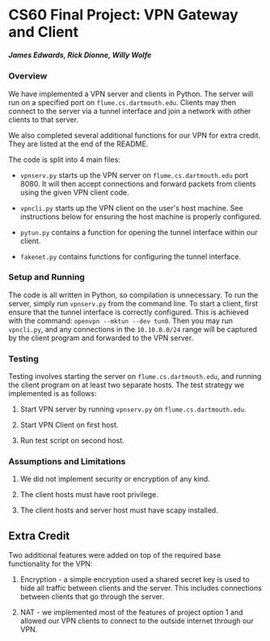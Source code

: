 # CS60 Final Project: VPN Gateway and Client

##### James Edwards, Rick Dionne, Willy Wolfe

### Overview

We have implemented a VPN server and clients in Python. The server will run on a specified port on `flume.cs.dartmouth.edu`. Clients may then connect to the server via a tunnel interface and join a network with other clients to that server.

We also completed several additional functions for our VPN for extra credit. They are listed at the end of the README.

The code is split into 4 main files:

* `vpnserv.py` starts up the VPN server on `flume.cs.dartmouth.edu` port 8080. It will then accept connections and forward packets from clients using the given VPN client code.

* `vpncli.py` starts up the VPN client on the user's host machine. See instructions below for ensuring the host machine is properly configured.

* `pytun.py` contains a function for opening the tunnel interface within our client.

* `fakenet.py` contains functions for configuring the tunnel interface.

### Setup and Running

The code is all written in Python, so compilation is unnecessary. To run the server, simply run `vpnserv.py` from the command line. To start a client, first ensure that the tunnel interface is correctly configured. This is achieved with the command: `openvpn --mktun --dev tun0`. Then you may run `vpncli.py`, and any connections in the `10.10.0.0/24` range will be captured by the client program and forwarded to the VPN server.

### Testing

Testing involves starting the server on `flume.cs.dartmouth.edu`, and running the client program on at least two separate hosts. The test strategy we implemented is as follows:

1. Start VPN server by running `vpnserv.py` on `flume.cs.dartmouth.edu`.

2. Start VPN Client on first host.

3. Run test script on second host.

### Assumptions and Limitations

1. We did not implement security or encryption of any kind.

2. The client hosts must have root privilege.

3. The client hosts and server host must have scapy installed.

## Extra Credit

Two additional features were added on top of the required base functionality for the VPN:

1. Encryption - a simple encryption used a shared secret key is used to hide all traffic between clients and the server. This includes connections between clients that go through the server. 

2. NAT - we implemented most of the features of project option 1 and allowed our VPN clients to connect to the outside internet through our VPN.
